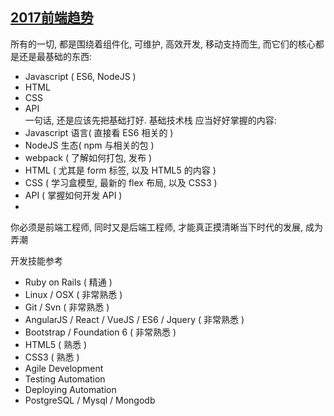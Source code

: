 ## [2017前端趋势](http://yafeilee.me/blogs/86)

所有的一切, 都是围绕着组件化, 可维护, 高效开发, 移动支持而生, 而它们的核心都是还是最基础的东西:
- Javascript ( ES6, NodeJS )
- HTML
- CSS
- API   
一句话, 还是应该先把基础打好.
基础技术栈
应当好好掌握的内容:
- Javascript 语言( 直接看 ES6 相关的 )
- NodeJS 生态( npm 与相关的包 )
- webpack ( 了解如何打包, 发布 )
- HTML ( 尤其是 form 标签, 以及 HTML5 的内容 )
- CSS ( 学习盒模型, 最新的 flex 布局, 以及 CSS3 )
- API ( 掌握如何开发 API )  
- 
你必须是前端工程师, 同时又是后端工程师, 才能真正摸清晰当下时代的发展, 成为弄潮

开发技能参考
- Ruby on Rails ( 精通 )
- Linux / OSX ( 非常熟悉 )
- Git / Svn ( 非常熟悉 )
- AngularJS / React / VueJS / ES6 / Jquery ( 非常熟悉 )
- Bootstrap / Foundation 6 ( 非常熟悉 )
- HTML5 ( 熟悉 )
- CSS3 ( 熟悉 )
- Agile Development
- Testing Automation
- Deploying Automation
- PostgreSQL / Mysql / Mongodb